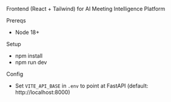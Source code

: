 Frontend (React + Tailwind) for AI Meeting Intelligence Platform

Prereqs
- Node 18+

Setup
- npm install
- npm run dev

Config
- Set `VITE_API_BASE` in `.env` to point at FastAPI (default: http://localhost:8000)

